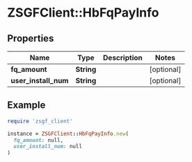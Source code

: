 # ZSGFClient::HbFqPayInfo

## Properties

| Name | Type | Description | Notes |
| ---- | ---- | ----------- | ----- |
| **fq_amount** | **String** |  | [optional] |
| **user_install_num** | **String** |  | [optional] |

## Example

```ruby
require 'zsgf_client'

instance = ZSGFClient::HbFqPayInfo.new(
  fq_amount: null,
  user_install_num: null
)
```

